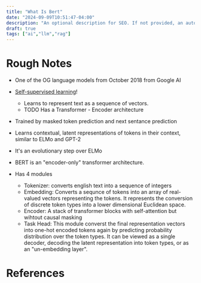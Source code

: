 ```yaml
---
title: "What Is Bert"
date: "2024-09-09T10:51:47-04:00"
description: "An optional description for SEO. If not provided, an automatically created summary will be used."
draft: true
tags: ["ai","llm","rag"]
---
```


# Rough Notes
- One of the OG language models from October 2018 from Google AI
- [Self-supervised learning](https://en.wikipedia.org/wiki/Self-supervised_learning)!
    - Learns to represent text as a sequence of vectors.
    - TODO Has a Transformer - Encoder architecture

- Trained by masked token prediction and next sentance prediction
- Learns contextual, latent representations of tokens in their context, similar to ELMo and GPT-2
- It's an evolutionary step over ELMo

- BERT is an "encoder-only" transformer architecture.
- Has 4 modules
    - Tokenizer: converts english text into a sequence of integers
    - Embedding: Converts a sequnce of tokens into an array of real-valued vectors representing the tokens. It represents the conversion of discrete token types into a lower dimensional Euclidean space.
    - Encoder: A stack of transformer blocks with self-attention but wihtout causal masking
    - Task Head: This module converst the final representation vectors into one-hot encoded tokens again by predicting probability distribution over the token types. It can be viewed as a single decoder, decoding the latent representation into token types, or as an "un-embedding layer".


# References


